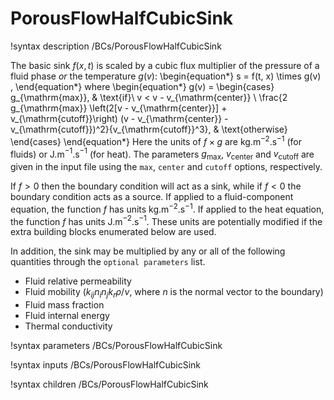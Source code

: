 # PorousFlowHalfCubicSink

!syntax description /BCs/PorousFlowHalfCubicSink

The basic sink $f(x,t)$ is scaled by a cubic flux multiplier of the pressure
of a fluid phase *or* the temperature $g(v)$:
\begin{equation*}
  s = f(t, x) \times g(v) \,
\end{equation*}
where
\begin{equation*}
  g(v) =
  \begin{cases}
    g_{\mathrm{max}}, & \text{if}\ v < v - v_{\mathrm{center}} \\
    \frac{2 g_{\mathrm{max}} \left(2[v - v_{\mathrm{center}}] + v_{\mathrm{cutoff}}\right) (v - v_{\mathrm{center}} - v_{\mathrm{cutoff}})^2}{v_{\mathrm{cutoff}}^3},  & \text{otherwise}
  \end{cases}
\end{equation*}
Here the units of $f\times g$ are kg.m$^{-2}$.s$^{-1}$ (for fluids) or
J.m$^{-1}$.s$^{-1}$ (for heat). The parameters $g_{\mathrm{max}}$, $v_{\mathrm{center}}$ and $v_{\mathrm{cutoff}}$ are given in the input file using the `max`, `center` and `cutoff` options, respectively.

If $f>0$ then the boundary condition will act as a sink, while if $f<0$ the boundary condition acts as a source.  If applied to a fluid-component equation, the function $f$ has units kg.m$^{-2}$.s$^{-1}$.  If applied to the heat equation, the function $f$ has units J.m$^{-2}$.s$^{-1}$.  These units are potentially modified if the extra building blocks enumerated below are used.

In addition, the sink may be multiplied by any or all of the following
quantities through the `optional parameters` list.

- Fluid relative permeability
- Fluid mobility ($k_{ij}n_{i}n_{j}k_{r} \rho / \nu$, where $n$ is the normal vector to the boundary)
- Fluid mass fraction
- Fluid internal energy
- Thermal conductivity

!syntax parameters /BCs/PorousFlowHalfCubicSink

!syntax inputs /BCs/PorousFlowHalfCubicSink

!syntax children /BCs/PorousFlowHalfCubicSink
